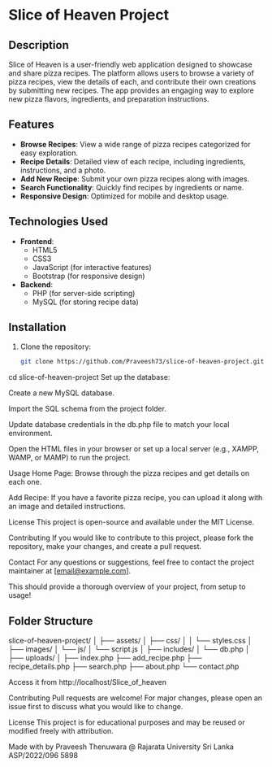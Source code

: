 # Slice of Heaven Project

## Description
Slice of Heaven is a user-friendly web application designed to showcase and share pizza recipes. The platform allows users to browse a variety of pizza recipes, view the details of each, and contribute their own creations by submitting new recipes. The app provides an engaging way to explore new pizza flavors, ingredients, and preparation instructions.

## Features
- **Browse Recipes**: View a wide range of pizza recipes categorized for easy exploration.
- **Recipe Details**: Detailed view of each recipe, including ingredients, instructions, and a photo.
- **Add New Recipe**: Submit your own pizza recipes along with images.
- **Search Functionality**: Quickly find recipes by ingredients or name.
- **Responsive Design**: Optimized for mobile and desktop usage.

## Technologies Used
- **Frontend**:
  - HTML5
  - CSS3
  - JavaScript (for interactive features)
  - Bootstrap (for responsive design)
- **Backend**:
  - PHP (for server-side scripting)
  - MySQL (for storing recipe data)

## Installation
1. Clone the repository:  
   ```bash
   git clone https://github.com/Praveesh73/slice-of-heaven-project.git

cd slice-of-heaven-project
Set up the database:

Create a new MySQL database.

Import the SQL schema from the project folder.

Update database credentials in the db.php file to match your local environment.

Open the HTML files in your browser or set up a local server (e.g., XAMPP, WAMP, or MAMP) to run the project.

Usage
Home Page: Browse through the pizza recipes and get details on each one.

Add Recipe: If you have a favorite pizza recipe, you can upload it along with an image and detailed instructions.

License
This project is open-source and available under the MIT License.

Contributing
If you would like to contribute to this project, please fork the repository, make your changes, and create a pull request.

Contact
For any questions or suggestions, feel free to contact the project maintainer at [email@example.com].



This should provide a thorough overview of your project, from setup to usage!


## Folder Structure

slice-of-heaven-project/
│
├── assets/
│   ├── css/
│   │   └── styles.css
│   ├── images/
│   └── js/
│       └── script.js
│
├── includes/
│   └── db.php
│
├── uploads/
│
├── index.php
├── add_recipe.php
├── recipe_details.php
├── search.php
├── about.php
└── contact.php

Access it from http://localhost/Slice_of_heaven

Contributing Pull requests are welcome! For major changes, please open an issue first to discuss what you would like to change.

License This project is for educational purposes and may be reused or modified freely with attribution.

Made with by Praveesh Thenuwara @ Rajarata University Sri Lanka
ASP/2022/096
5898
